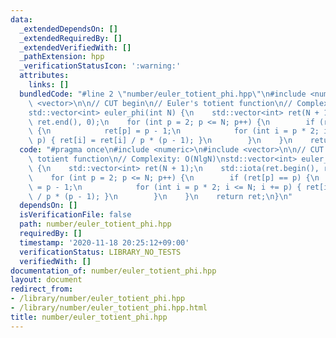 ```yaml
---
data:
  _extendedDependsOn: []
  _extendedRequiredBy: []
  _extendedVerifiedWith: []
  _pathExtension: hpp
  _verificationStatusIcon: ':warning:'
  attributes:
    links: []
  bundledCode: "#line 2 \"number/euler_totient_phi.hpp\"\n#include <numeric>\n#include\
    \ <vector>\n\n// CUT begin\n// Euler's totient function\n// Complexity: O(NlgN)\n\
    std::vector<int> euler_phi(int N) {\n    std::vector<int> ret(N + 1);\n    std::iota(ret.begin(),\
    \ ret.end(), 0);\n    for (int p = 2; p <= N; p++) {\n        if (ret[p] == p)\
    \ {\n            ret[p] = p - 1;\n            for (int i = p * 2; i <= N; i +=\
    \ p) { ret[i] = ret[i] / p * (p - 1); }\n        }\n    }\n    return ret;\n}\n"
  code: "#pragma once\n#include <numeric>\n#include <vector>\n\n// CUT begin\n// Euler's\
    \ totient function\n// Complexity: O(NlgN)\nstd::vector<int> euler_phi(int N)\
    \ {\n    std::vector<int> ret(N + 1);\n    std::iota(ret.begin(), ret.end(), 0);\n\
    \    for (int p = 2; p <= N; p++) {\n        if (ret[p] == p) {\n            ret[p]\
    \ = p - 1;\n            for (int i = p * 2; i <= N; i += p) { ret[i] = ret[i]\
    \ / p * (p - 1); }\n        }\n    }\n    return ret;\n}\n"
  dependsOn: []
  isVerificationFile: false
  path: number/euler_totient_phi.hpp
  requiredBy: []
  timestamp: '2020-11-18 20:25:12+09:00'
  verificationStatus: LIBRARY_NO_TESTS
  verifiedWith: []
documentation_of: number/euler_totient_phi.hpp
layout: document
redirect_from:
- /library/number/euler_totient_phi.hpp
- /library/number/euler_totient_phi.hpp.html
title: number/euler_totient_phi.hpp
---
```

